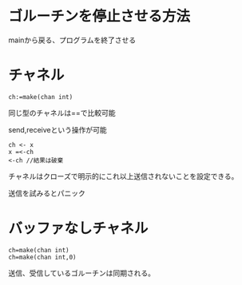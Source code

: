 # ゴルーチンを停止させる方法

mainから戻る、プログラムを終了させる

# チャネル

```
ch:=make(chan int)
```

同じ型のチャネルは==で比較可能

send,receiveという操作が可能

```
ch <- x
x =<-ch
<-ch //結果は破棄
```

チャネルはクローズで明示的にこれ以上送信されないことを設定できる。

送信を試みるとパニック

# バッファなしチャネル

```
ch=make(chan int)
ch=make(chan int,0)
```

送信、受信しているゴルーチンは同期される。

